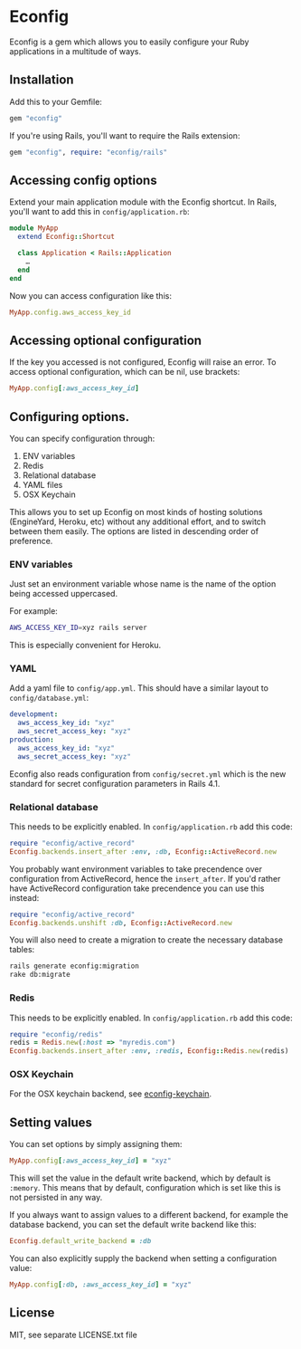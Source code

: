 # Econfig

Econfig is a gem which allows you to easily configure your Ruby applications
in a multitude of ways.

## Installation

Add this to your Gemfile:

``` ruby
gem "econfig"
```

If you're using Rails, you'll want to require the Rails extension:

``` ruby
gem "econfig", require: "econfig/rails"
```

## Accessing config options

Extend your main application module with the Econfig shortcut. In Rails, you'll
want to add this in `config/application.rb`:

``` ruby
module MyApp
  extend Econfig::Shortcut

  class Application < Rails::Application
    …
  end
end
```

Now you can access configuration like this:

``` ruby
MyApp.config.aws_access_key_id
```

## Accessing optional configuration

If the key you accessed is not configured, Econfig will raise an error. To
access optional configuration, which can be nil, use brackets:

``` ruby
MyApp.config[:aws_access_key_id]
```

## Configuring options.

You can specify configuration through:

1. ENV variables
2. Redis
3. Relational database
4. YAML files
5. OSX Keychain

This allows you to set up Econfig on most kinds of hosting solutions
(EngineYard, Heroku, etc) without any additional effort, and to switch between
them easily. The options are listed in descending order of preference.

### ENV variables

Just set an environment variable whose name is the name of the option being
accessed uppercased.

For example:

``` sh
AWS_ACCESS_KEY_ID=xyz rails server
```

This is especially convenient for Heroku.

### YAML

Add a yaml file to `config/app.yml`. This should have a similar layout to `config/database.yml`:

``` yaml
development:
  aws_access_key_id: "xyz"
  aws_secret_access_key: "xyz"
production:
  aws_access_key_id: "xyz"
  aws_secret_access_key: "xyz"
```

Econfig also reads configuration from `config/secret.yml` which is the new
standard for secret configuration parameters in Rails 4.1.

### Relational database

This needs to be explicitly enabled. In `config/application.rb` add this code:

``` ruby
require "econfig/active_record"
Econfig.backends.insert_after :env, :db, Econfig::ActiveRecord.new
```

You probably want environment variables to take precendence over configuration
from ActiveRecord, hence the `insert_after`. If you'd rather have ActiveRecord
configuration take precendence you can use this instead:

``` ruby
require "econfig/active_record"
Econfig.backends.unshift :db, Econfig::ActiveRecord.new
```

You will also need to create a migration to create the necessary database tables:

``` sh
rails generate econfig:migration
rake db:migrate
```

### Redis

This needs to be explicitly enabled. In `config/application.rb` add this code:

``` ruby
require "econfig/redis"
redis = Redis.new(:host => "myredis.com")
Econfig.backends.insert_after :env, :redis, Econfig::Redis.new(redis)
```

### OSX Keychain

For the OSX keychain backend, see [econfig-keychain](https://github.com/elabs/econfig-keychain).

## Setting values

You can set options by simply assigning them:

``` ruby
MyApp.config[:aws_access_key_id] = "xyz"
```

This will set the value in the default write backend, which by default is
`:memory`. This means that by default, configuration which is set like this is
not persisted in any way.

If you always want to assign values to a different backend, for example the
database backend, you can set the default write backend like this:

``` ruby
Econfig.default_write_backend = :db
```

You can also explicitly supply the backend when setting a configuration value:

``` ruby
MyApp.config[:db, :aws_access_key_id] = "xyz"
```

## License

MIT, see separate LICENSE.txt file
